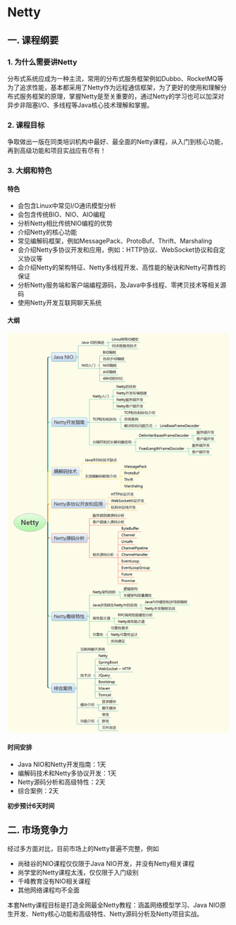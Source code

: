 # Netty

## 一. 课程纲要

### 1. 为什么需要讲Netty

分布式系统应成为一种主流，常用的分布式服务框架例如Dubbo、RocketMQ等为了追求性能，基本都采用了Netty作为远程通信框架，为了更好的使用和理解分布式服务框架的原理，掌握Netty是至关重要的，通过Netty的学习也可以加深对异步非阻塞I/O、多线程等Java核心技术理解和掌握。

### 2. 课程目标

争取做出一版在同类培训机构中最好、最全面的Netty课程，从入门到核心功能，再到高级功能和项目实战应有尽有！

### 3. 大纲和特色

#### 特色

* 会包含Linux中常见I/O通讯模型分析
* 会包含传统BIO、NIO、AIO编程
* 分析Netty相比传统NIO编程的优势
* 介绍Netty的核心功能
* 常见编解码框架，例如MessagePack、ProtoBuf、Thrift、Marshaling
* 会介绍Netty多协议开发和应用，例如：HTTP协议、WebSocket协议和自定义协议等
* 会介绍Netty的架构特征、Netty多线程开发、高性能的秘诀和Netty可靠性的保证
* 分析Netty服务端和客户端编程源码，及Java中多线程、零拷贝技术等相关源码
* 使用Netty开发互联网聊天系统

#### 大纲

![](img/Netty大纲.png)

#### 时间安排

* Java NIO和Netty开发指南：1天
* 编解码技术和Netty多协议开发：1天
* Netty源码分析和高级特性：2天
* 综合案例：2天

**初步预计6天时间**

## 二. 市场竞争力

经过多方面对比，目前市场上的Netty普遍不完整，例如

* 尚硅谷的NIO课程仅仅限于Java NIO开发，并没有Netty相关课程
* 尚学堂的Netty课程太浅，仅仅限于入门级别
* 千峰教育没有NIO相关课程
* 其他网络课程均不全面

本套Netty课程目标是打造全网最全Netty教程：涵盖网络模型学习、Java NIO原生开发、Netty核心功能和高级特性、Netty源码分析及Netty项目实战。